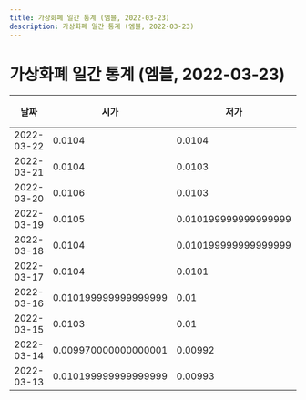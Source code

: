 ```yaml
---
title: 가상화폐 일간 통계 (엠블, 2022-03-23)
description: 가상화폐 일간 통계 (엠블, 2022-03-23)
---
```



가상화폐 일간 통계 (엠블, 2022-03-23)
===

|날짜|시가|저가|고가|종가|비고|
|--|--|--|--|--|--|
|2022-03-22|0.0104|0.0104|0.0109|0.0108|    |
|2022-03-21|0.0104|0.0103|0.0105|0.0104|    |
|2022-03-20|0.0106|0.0103|0.0108|0.0104|    |
|2022-03-19|0.0105|0.010199999999999999|0.0107|0.0106|    |
|2022-03-18|0.0104|0.010199999999999999|0.0105|0.0104|    |
|2022-03-17|0.0104|0.0101|0.0108|0.0104|    |
|2022-03-16|0.010199999999999999|0.01|0.0104|0.0104|    |
|2022-03-15|0.0103|0.01|0.0106|0.010199999999999999|    |
|2022-03-14|0.009970000000000001|0.00992|0.0106|0.0104|    |
|2022-03-13|0.010199999999999999|0.00993|0.010199999999999999|0.0101|    |

